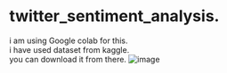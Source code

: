 # twitter_sentiment_analysis.
i am using Google colab for this.\
i have used dataset from kaggle. \
you can download it from there.
![image](https://github.com/user-attachments/assets/361eec1d-c36e-48f4-b8a8-cdff3b765aa9)
